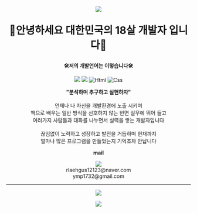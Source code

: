 <h1 align="center" dir"auto"> 
  <img src="https://capsule-render.vercel.app/api?type=rect&section=header&text=%20Seunghyuk%20&color=0:7c4497,100:dc2632&textBg=true&fontColor=FFFFFF" />
  <p align="center" dir="auto"><strong>👋안녕하세요 대한민국의 18살 개발자 입니다👋</strong></p>
 </h1>

<p align="center" dir="auto"><strong>🛠저의 개발언어는 이렇습니다🛠</strong></p>
<p align="center" dir="auto">
  <img src="https://img.shields.io/badge/Java Script-ffb13b?style=flat-square&logo=JavaScript&logoColor=white" />
  <img src="https://img.shields.io/badge/Node.js-339933?style=flat&logo=Node.js&logoColor=white"/>
  <img alt="Html" src ="https://img.shields.io/badge/HTML-E34F26?&style=flat&logo=HTML&logoColor=white"/> 
  <img alt="Css" src ="https://img.shields.io/badge/CSS-1572B6?&style=flat&logo=CSS&logoColor=white"/>
</p>

<p align="center" dir"auto">
  <strong> 
    "분석하며 추구하고 실현하자"
  </strong>
  <br>
  <br>
  언제나 나 자신을 개발환경에 노출 시키며
  <br>
  책으로 배우는 일반 방식을 선호하지 않는 반면 실무에 뛰어 들고 
  <br>
  여러가지 사람들과 대화를 나누면서 실력을 쌓는 개발자입니다
  <br>
  <br>
  끊임없이 노력하고 성장하고 발전을 거듭하며 현재까지 
  <br>
  얼마나 많은 프로그램을 만들었는지 기억조차 안납니다
</p>

<p align="center" dir="auto"><strong>mail</strong></p>

<p align="center" dir="auto">
  <a align="center" dir="auto" href="https://discord.com/users/709041462762799107"> 
   <img src="https://img.shields.io/badge/Discord-5865f2?style=flat-square&logo=Discord&logoColor=white" /></a>
  <br>
  rlaehgus12123@naver.com
  <br>
  ymp1732@gmail.com
</p>

<hr>

<p align="center" dir="auto"><img src="https://github-readme-stats.vercel.app/api?username=anuraghazra&show_icons=true&theme=radical" /></p>
<p align="center" dir="auto"><img src="https://github-readme-stats.vercel.app/api/top-langs/?username=rlaehgus12123&layout=compact" /></p>
